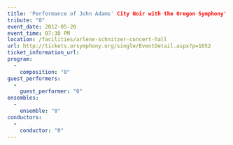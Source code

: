 ```yaml
---
title: 'Performance of John Adams' City Noir with the Oregon Symphony'
tribute: "0"
event_date: 2012-05-20
event_time: 07:30 PM
location: /facilities/arlene-schnitzer-concert-hall
url: http://tickets.orsymphony.org/single/EventDetail.aspx?p=1652
ticket_information_url: 
program: 
  -
    composition: "0"
guest_performers: 
  -
    guest_performer: "0"
ensembles: 
  -
    ensemble: "0"
conductors: 
  -
    conductor: "0"
---
```

